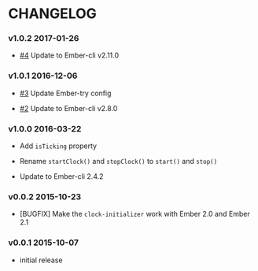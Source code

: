 # CHANGELOG

### v1.0.2 2017-01-26

* [#4](https://github.com/lozjackson/ember-clock/pull/4) Update to Ember-cli v2.11.0




### v1.0.1 2016-12-06

* [#3](https://github.com/lozjackson/ember-clock/pull/3) Update Ember-try config

* [#2](https://github.com/lozjackson/ember-clock/pull/2) Update to Ember-cli v2.8.0




### v1.0.0 2016-03-22

* Add `isTicking` property

* Rename `startClock()` and `stopClock()` to `start()` and `stop()`

* Update to Ember-cli 2.4.2




### v0.0.2 2015-10-23

* [BUGFIX] Make the `clock-initializer` work with Ember 2.0 and Ember 2.1




### v0.0.1 2015-10-07

* initial release
